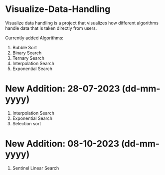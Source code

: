 # Visualize-Data-Handling 
Visualize data handling is a project that visualizes how different algorithms handle data that is taken directly from users.

Currently added Algorithms:
  1. Bubble Sort
  2. Binary Search 
  3. Ternary Search
  4. Interpolation Search
  5. Exponential Search

# New Addition: 28-07-2023 (dd-mm-yyyy)
 1. Interpolation Search
 2. Exponential Search
 3. Selection sort

# New Addition: 08-10-2023 (dd-mm-yyyy)
 1. Sentinel Linear Search